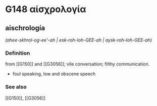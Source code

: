 # G148 αἰσχρολογία

## aischrología

_(ahee-skhrol-og-ee'-ah | esk-roh-loh-GEE-ah | aysk-roh-loh-GEE-ah)_

### Definition

from [[G150]] and [[G3056]]; vile conversation; filthy communication.

- foul speaking, low and obscene speech

### See also

[[G150]], [[G3056]]

